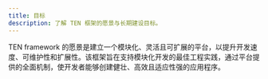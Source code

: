 ```yaml
---
title: 目标
description: 了解 TEN 框架的愿景与长期建设目标。
---
```


TEN framework 的愿景是建立一个模块化、灵活且可扩展的平台，以提升开发速度、可维护性和扩展性。该框架旨在支持模块化开发的最佳工程实践，通过平台提供的全面机制，使开发者能够创建健壮、高效且适应性强的应用程序。
